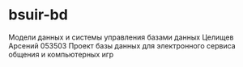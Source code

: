 # bsuir-bd
Модели данных и системы управления базами данных
Целищев Арсений 053503
Проект базы данных для электронного сервиса общения и компьютерных игр
